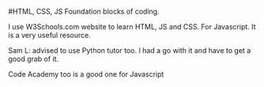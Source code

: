 #HTML, CSS, JS
Foundation blocks of coding.

I use W3Schools.com website to learn HTML, JS and CSS. For Javascript. It is a very useful resource.

Sam L: advised to use Python tutor too. I had a go with it and have to get a good grab of  it.

Code Academy too is a good one for Javascript